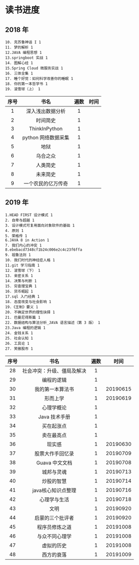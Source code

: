 # 读书进度

## 2018 年
    10. 克苏鲁神话 I 1
    11. 梦的解析 1
    12.JAVA 编程思想 1
    13.springboot 实战 1
    14. 图解心经 1
    15.Spring Cloud 微服务实战 1
    16. 三体全集 1
    17. 睡个好觉：如何科学改善你的睡眠 1
    18. 你的第一本哲学书 1
    19. 滚雪球（上） 1

| 序号  |        书名         | 遍数  | 时间  |
| :---: | :-----------------: | :---: | :---: |
|   1   |  深入浅出数据分析   |   1   |       |
|   2   |      时间简史       |   1   |       |
|   3   |    ThinkInPython    |   1   |       |
|   4   | python 网络数据采集 |   1   |       |
|   5   |        地狱         |   1   |       |
|   6   |      乌合之众       |   1   |       |
|   7   |      人类简史       |   1   |       |
|   8   |      未来简史       |   1   |       |
|   9   | 一个农民的亿万传奇  |   1   |       |

## 2019 年

    1.HEAD FIRST 设计模式 1
    2. 自卑与超越 1
    3. 设计模式可复用面向对象软件的基础 1
    4. 原则 1
    5. 荣格传 1
    6.JAVA 8 in Action 1
    7. 我们内心的冲突 1
    8.ebebacd7348cf1b24c006e2c4c23f6ffa
    9. 祖鲁法则 1
    10. 我们时代的神经症人格 1
    11.git 学习指南 1
    12. 滚雪球（下） 1
    13. 亲密关系 1
    14. 决策与判断 1
    15. 穷查理宝典 1
    16. 货币崛起 1
    17.sql 入门经典 1
    18. 态度改变与社会影响 1
    19.《王制》要义 1
    20. 不确定世界的理性抉择 1
    21. 巴曼尼得斯篇 1
    22. 数据结构与算法分析_JAVA 语言描述（第 3 版） 1
    23.Java 编程的逻辑 1
    24. 金钱关系 1
    25. 社会认知 1
    26. 工具论 1
    27. 笑傲股市 1


| 序号  |            书名            | 遍数  |   时间   |
| :---: | :------------------------: | :---: | :------: |
|  28   | 社会冲突：升级、僵局及解决 |   1   |          |
|  29   |         编程的逻辑         |   1   |          |
|  30   |      我的第一本算法书      |   1   | 20190615 |
|  31   |          形而上学          |   1   | 20190619 |
|  32   |         心理学概论         |   1   |          |
|  33   |       Java 技术手册        |   1   |          |
|  34   |         买在起涨点         |   1   |          |
|  35   |         卖在最高点         |   1   |          |
|  36   |           现实感           |   1   | 20190630 |
|  37   |      股票大作手回忆录      |   1   | 20190709 |
|  38   |       Guava 中文文档       |   1   | 20190708 |
|  39   |         城邦与灵魂         |   1   | 20190713 |
|  40   |         炒股的智慧         |   1   | 20190714 |
|  41   |     java核心知识点整理     |   1   | 20190716 |
|  42   |        心理学与生活        |   1   | 20190718 |
|  43   |            文明            |   1   | 20190920 |
|  44   |      启蒙的三个批评者      |   1   | 20190920 |
|  45   |       程序员修炼之道       |   1   | 20191008 |
|  46   |       与众不同心理学       |   1   | 20191008 |
|  47   |         虚拟的历史         |   1   | 20191008 |
|  48   |         西方的衰落         |   1   | 20191009 |